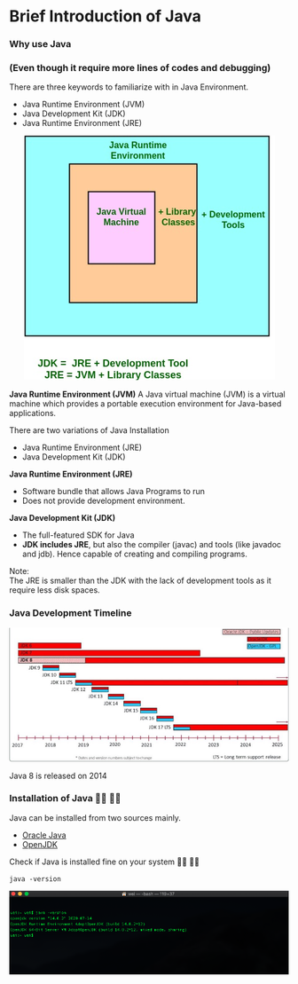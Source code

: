 # Brief Introduction of Java

### Why use Java
### (Even though it require more lines of codes and debugging)

There are three keywords to familiarize with in Java Environment. 
- Java Runtime Environment (JVM)
- Java Development Kit (JDK)
- Java Runtime Environment (JRE)

<p align="center">
  <img src="maven/metadata/javaEnv.jpg">
</p> 

**Java Runtime Environment (JVM)**
A Java virtual machine (JVM) is a virtual machine which provides a portable execution environment for Java-based applications.  

There are two variations of Java Installation
- Java Runtime Environment (JRE)
- Java Development Kit (JDK)

**Java Runtime Environment (JRE)**
- Software bundle that allows Java Programs to run 
- Does not provide development environment. 

**Java Development Kit (JDK)**
- The full-featured SDK for Java
- **JDK includes JRE**, but also the compiler (javac) and tools (like javadoc and jdb). Hence capable of creating and compiling programs.

Note:  
The JRE is smaller than the JDK with the lack of development tools as it require less disk spaces.

### Java Development Timeline
<p align="center">
  <img src="maven/metadata/javarelease.jpg">
</p> 

Java 8 is released on 2014

### Installation of Java :man_technologist: :woman_technologist:

Java can be installed from two sources mainly.
- [Oracle Java](https://www.oracle.com/java/technologies/javase-downloads.html)
- [OpenJDK](https://adoptopenjdk.net/installation.html?variant=openjdk8&jvmVariant=hotspot)

Check if Java is installed fine on your system :man_technologist: :woman_technologist:
```$xslt
java -version
```

<p align="center">
  <img src="maven/metadata/javaversion.jpg">
</p> 